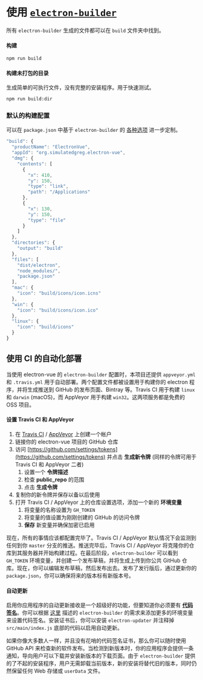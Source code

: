 # 使用 [`electron-builder`](https://github.com/electron-userland/electron-builder)

所有 `electron-builder` 生成的文件都可以在 `build` 文件夹中找到。

#### 构建

```bash
npm run build
```

#### 构建未打包的目录

生成简单的可执行文件，没有完整的安装程序。用于快速测试。

```bash
npm run build:dir
```

### 默认的构建配置

可以在 `package.json` 中基于 `electron-builder` 的 [各种选项](https://github.com/electron-userland/electron-packager/blob/master/docs/api.md#options) 进一步定制。

```js
"build": {
  "productName": "ElectronVue",
  "appId": "org.simulatedgreg.electron-vue",
  "dmg": {
    "contents": [
      {
        "x": 410,
        "y": 150,
        "type": "link",
        "path": "/Applications"
      },
      {
        "x": 130,
        "y": 150,
        "type": "file"
      }
    ]
  },
  "directories": {
    "output": "build"
  },
  "files": [
    "dist/electron",
    "node_modules/",
    "package.json"
  ],
  "mac": {
    "icon": "build/icons/icon.icns"
  },
  "win": {
    "icon": "build/icons/icon.ico"
  },
  "linux": {
    "icon": "build/icons"
  }
}
```

## 使用 CI 的自动化部署

当使用 electron-vue 的 `electron-builder` 配置时，本项目还提供 `appveyor.yml` 和 `.travis.yml` 用于自动部署。两个配置文件都被设置用于构建你的 electron 程序，并将生成推送到 GitHub 的发布页面、Bintray 等。Travis CI 用于构建 `linux` 和 `darwin` \(macOS\)，而 AppVeyor 用于构建 `win32`。这两项服务都是免费的 OSS 项目。

#### 设置 Travis CI 和 AppVeyor

1. 在 [Travis CI](https://travis-ci.org/getting_started) / [AppVeyor](https://www.appveyor.com/) 上创建一个帐户
2. 链接你的 electron-vue 项目的 GitHub 仓库
3. 访问 [https://github.com/settings/tokens](https://github.com/settings/tokens) 并点击 **生成新令牌** \(同样的令牌可用于 Travis CI 和 AppVeyor 二者\)
    1. 设置一个 **令牌描述**
    2. 检查 **public\_repo** 的范围
    3. 点击 **生成令牌**
4. 复制你的新令牌并保存以备以后使用
5. 打开 Travis CI / AppVeyor 上的仓库设置选项，添加一个新的 **环境变量**
    1. 将变量的名称设置为 `GH_TOKEN`
    2. 将变量的值设置为刚刚创建的 GitHub 的访问令牌
    3. **保存** 新变量并确保加密已启用

现在，所有的事情应该都配置完毕了。Travis CI / AppVeyor 默认情况下会监测到任何到你 `master` 分支的推送。推送完毕后，Travis CI / AppVeyor 将克隆你的仓库到其服务器并开始构建过程。在最后阶段，`electron-builder` 可以看到 `GH_TOKEN` 环境变量，并创建一个发布草稿，并将生成上传到你公共 GitHub 仓库。现在，你可以编辑发布草稿，然后发布出去。发布了发行版后，通过更新你的 `package.json`，你可以确保将来的版本标有新版本号。

#### 自动更新

启用你应用程序的自动更新接收是一个超级好的功能，但要知道你必须要有 [**代码签名**](https://github.com/electron-userland/electron-builder/wiki/Code-Signing)。你可以根据 [这里](https://github.com/electron-userland/electron-builder/wiki/Code-Signing) 描述的 `electron-builder` 的需求来添加更多的环境变量来设置代码签名。安装证书后，你可以安装 `electron-updater` 并注释掉 `src/main/index.js` 底部的代码以启用自动更新。

如果你像大多数人一样，并且没有花哨的代码签名证书，那么你可以随时使用 GitHub API 来检查新的软件发布。当检测到新版本时，你的应用程序会提供一条通知，导向用户可以下载并安装新版本的下载页面。由于 `electron-builder` 提供的了不起的安装程序，用户无需卸载当前版本，新的安装将替代旧的版本，同时仍然保留任何 Web 存储或 `userData` 文件。
